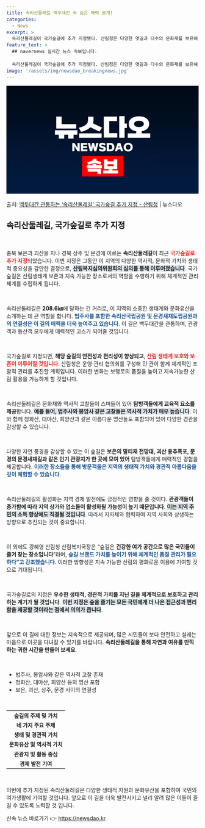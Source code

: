 ```yaml
---
title: 속리산둘레길 백두대간 속 숨은 매력 공개!
categories:
  - News
excerpt: >
  속리산둘레길이 국가숲길에 추가 지정됐다. 산림청은 다양한 옛길과 다수의 문화재를 보유해 상징성과 연결성이 높…
feature_text: >
  ## navernews 실시간 뉴스 속보입니다.

  속리산둘레길이 국가숲길에 추가 지정됐다. 산림청은 다양한 옛길과 다수의 문화재를 보유해 상징성과 연결성이 높…
image: '/assets/img/newsdao_breakingnews.jpg'
---
```


![뉴스다오 속보](/assets/img/newsdao_breakingnews.jpg)

<p>출처: <a href="https://newsdao.kr/2464" rel="dofollow">백두대간 관통하는 ‘속리산둘레길’ 국가숲길 추가 지정 - 산림청</a> | 뉴스다오</p>

<h2>속리산둘레길, 국가숲길로 추가 지정</h2>

<p data-ke-size="size16">&nbsp;</p>

충북 보은과 괴산을 지나 경북 상주 및 문경에 이르는 <b>속리산둘레길</b>이 최근 <b><span style="color: #ee2323;">국가숲길로 추가 지정</span></b>되었습니다. 이번 지정은 그동안 이 지역의 다양한 역사적, 문화적 가치와 생태적 중요성을 감안한 결정으로, <b><span style="background-color: #21538527;">산림복지심의위원회의 심의를 통해 이루어졌습니다</span></b>. 국가숲길은 산림생태계 보존과 지속 가능한 장소로서의 역할을 수행하기 위해 체계적인 관리체계를 수립하게 됩니다.

<p data-ke-size="size16">&nbsp;</p>

속리산둘레길은 <b>208.6㎞</b>에 달하는 긴 거리로, 이 지역의 소중한 생태계와 문화유산을 소개하는 데 큰 역할을 합니다. <b><span style="color: #1a5490;">법주사를 포함한 속리산국립공원 및 문경새재도립공원과의 연결성은 이 길의 매력을 더욱 높여주고 있습니다</span></b>. 이 길은 백두대간을 관통하며, 관광객과 등산객 모두에게 매력적인 코스가 되어줄 것입니다.

<p data-ke-size="size16">&nbsp;</p>

국가숲길로 지정되면, <b>해당 숲길의 안전성과 편리성이 향상되고</b>, <b><span style="color: #ee2323;">산림 생태계 보호와 보존이 이루어질 것입니다</span></b>. 산림청은 운영·관리 협의회를 구성해 민·관이 함께 체계적인 포괄적 관리를 추진할 계획입니다. 이러한 변화는 보행로의 품질을 높이고 지속가능한 산림 활용을 가능하게 할 것입니다.

<p data-ke-size="size16">&nbsp;</p>

속리산둘레길은 문화재와 역사적 고찰들이 스며들어 있어 <b>탐방객들에게 교육적 요소를 제공</b>합니다. <b><span style="background-color: #21538527;">예를 들어, 법주사와 봉암사 같은 고찰들은 역사적 가치가 매우 높습니다</span></b>. 이와 함께 청화산, 대야산, 희양산과 같은 아름다운 명산들도 포함되어 있어 다양한 경관을 감상할 수 있습니다.

<p data-ke-size="size16">&nbsp;</p>

다양한 자연 풍경을 감상할 수 있는 이 숲길은 <b>보은의 말티재 전망대, 괴산 용추폭포, 문경의 문경새재길과 같은 인기 관광지가 한 곳에 모여 있어</b> 탐방객들에게 매력적인 경험을 제공합니다. <b><span style="color: #1a5490;">이러한 장소들을 통해 방문객들은 지역의 생태적 가치와 경관적 아름다움을 깊이 체험할 수 있습니다</span></b>.

<p data-ke-size="size16">&nbsp;</p>

속리산둘레길의 활성화는 지역 경제 발전에도 긍정적인 영향을 줄 것이다. <b>관광객들이 증가함에 따라 지역 상가와 업소들이 활성화될 가능성이 높기 때문입니다</b>. <b><span style="background-color: #21538527;">이는 지역 주민의 소득 향상에도 직결될 것입니다</span></b>. 따라서 지자체와 협력하여 지역 사회와 상생하는 방향으로 추진되는 것이 중요합니다.

<p data-ke-size="size16">&nbsp;</p>

이 외에도 강혜영 산림청 산림복지국장은 “숲길은 <b>건강한 여가 공간으로 많은 국민들이 즐겨 찾는 장소입니다</b>”라며, <b><span style="color: #1a5490;">숲길 브랜드 가치를 높이기 위해 체계적인 품질 관리가 필요하다”고 강조했습니다</span></b>. 이러한 방향성은 지속 가능한 산림의 평화로운 이용에 기여할 것으로 기대됩니다.

<p data-ke-size="size16">&nbsp;</p>

국가숲길로의 지정은 <b>우수한 생태적, 경관적 가치를 지닌 길을 체계적으로 보호하고 관리하는 계기가 될 것입니다</b>. <b><span style="background-color: #21538527;">이번 지정은 숲을 즐기는 모든 국민에게 더 나은 접근성과 편리함을 제공할 것이라는 점에서 의의가 큽니다</span></b>.

<p data-ke-size="size16">&nbsp;</p>

앞으로 이 길에 대한 정보는 지속적으로 제공되며, 많은 시민들이 보다 안전하고 설레는 마음으로 이곳을 다녀갈 수 있기를 바랍니다. <b>속리산둘레길을 통해 자연과 여유를 만끽하는 귀한 시간을 만들어 보세요</b>.  

<p data-ke-size="size16">&nbsp;</p>

<ul>
  <li>법주사, 봉암사와 같은 역사적 고찰 존재</li>
  <li>청화산, 대야산, 희양산 등의 명산 포함</li>
  <li>보은, 괴산, 상주, 문경 사이의 연결성</li>
</ul>

<p data-ke-size="size16">&nbsp;</p>
    
<table style="width: 100%; border-collapse: collapse;">
  <tr>
    <td style="text-align: center; height: 17px;"><b>숲길의 주제 및 가치</b></td>
  </tr>
  <tr>
    <td style="text-align: center; height: 17px;"><b>네 가지 주요 주제</b></td>
  </tr>
  <tr>
    <td style="text-align: center; height: 17px;"><b>생태 및 경관적 가치</b></td>
  </tr>
  <tr>
    <td style="text-align: center; height: 17px;"><b>문화유산 및 역사적 가치</b></td>
  </tr>
  <tr>
    <td style="text-align: center; height: 17px;"><b>관광지 및 활동 중심</b></td>
  </tr>
  <tr>
    <td style="text-align: center; height: 17px;"><b>경제 발전 기여</b></td>
  </tr>
</table>

<p data-ke-size="size16">&nbsp;</p>

이번에 추가 지정된 속리산둘레길은 다양한 생태적 자원과 문화유산을 포함하여 국민의 여가생활에 기여할 것입니다. 앞으로 이 길을 더욱 발전시키고 널리 알려 많은 이들이 즐길 수 있도록 노력할 것 입니다.  

신속 뉴스 바로가기 👉 <a href="https://newsdao.kr" rel="dofollow">https://newsdao.kr</a>


